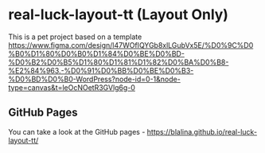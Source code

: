 # real-luck-layout-tt (Layout Only)

This is a pet project based on a template https://www.figma.com/design/l47WOfIQYGb8xlLGubVx5E/%D0%9C%D0%B0%D1%80%D0%B0%D1%84%D0%BE%D0%BD-%D0%B2%D0%B5%D1%80%D1%81%D1%82%D0%BA%D0%B8-%E2%84%963.-%D0%91%D0%BB%D0%BE%D0%B3-%D0%BD%D0%B0-WordPress?node-id=0-1&node-type=canvas&t=leOcNOetR3GVlg6g-0

## GitHub Pages

You can take a look at the GitHub pages - https://blalina.github.io/real-luck-layout-tt/
